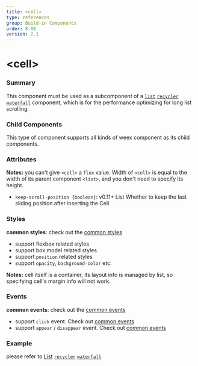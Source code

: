 ```yaml
---
title: <cell>
type: references
group: Build-in Components
order: 8.08
version: 2.1
---
```


# &lt;cell&gt;

### Summary

This component must be used as a subcomponent of a [`list`](./list.html) [`recycler`](./list.html) [`waterfall`](./waterfall.html) component, which is for the performance optimizing for long list scrolling.

### Child Components

This type of component supports all kinds of weex component as its child components.

### Attributes

**Notes:** you can't give `<cell>` a `flex` value. Width of `<cell>` is equal to the width of its parent component `<list>`, and you don't need to specify its height.

* `keep-scroll-position {boolean}`: <span class="api-version">v0.11+</span> List Whether to keep the last sliding position after inserting the Cell

### Styles

**common styles**: check out the [common styles](../common-style.html)

- support flexbox related styles
- support box model related styles
- support ``position`` related styles
- support ``opacity``, ``background-color`` etc.

**Notes:** cell itself is a container, its layout info is managed by list, so specifying cell's margin info will not work.

### Events

**common events**: check out the [common events](../common-event.html)

- support `click` event. Check out [common events](../common-event.html)
- support `appear` / `disappear` event. Check out [common events](../common-event.html)

### Example

please refer to [List](./list.html) [`recycler`](./list.html) [`waterfall`](./waterfall.html)
